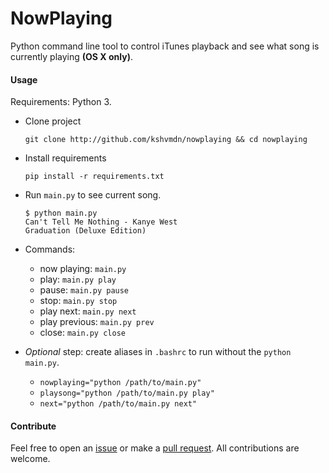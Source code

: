 # NowPlaying
Python command line tool to control iTunes playback and see what song is currently playing **(OS X only)**.


#### Usage

Requirements: Python 3.

+ Clone project 
   
    ```
    git clone http://github.com/kshvmdn/nowplaying && cd nowplaying
    ```

+ Install requirements
    
    ```
    pip install -r requirements.txt
    ```

+ Run `main.py` to see current song.

    ```
    $ python main.py
    Can't Tell Me Nothing - Kanye West
    Graduation (Deluxe Edition)
    ```

+ Commands:

    + now playing: `main.py`
    + play: `main.py play`
    + pause: `main.py pause`
    + stop: `main.py stop`
    + play next: `main.py next`
    + play previous: `main.py prev`
    + close: `main.py close`

+ _Optional_ step: create aliases in `.bashrc` to run without the `python main.py`.

    + `nowplaying="python /path/to/main.py"`
    + `playsong="python /path/to/main.py play"`
    + `next="python /path/to/main.py next"`

#### Contribute

Feel free to open an [issue](https://github.com/kshvmdn/nowplaying/issues) or make a [pull request](https://github.com/kshvmdn/nowplaying/pulls). All contributions are welcome.

